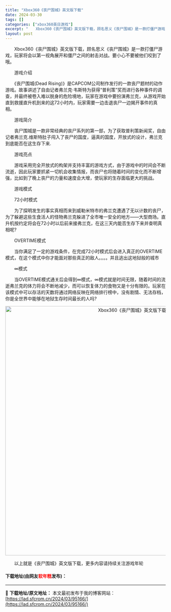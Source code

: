 ```yaml
---
title: "Xbox360《丧尸围城》英文版下载"
date: 2024-03-30
tags: []
categories: ["xbox360英日游戏"]
excerpt: "　　Xbox360《丧尸围城》英文版下载，顾名思义《丧尸围城》是一款打僵尸游戏，玩家将会以第一视角展开和僵尸之间的射击对战。要小心不要被他们咬到了哦。 　　游戏介绍 　　《丧尸围城(Dead Rising)》是CAPCOM公司制作发行的一款丧尸题材的动作游戏。故事讲述了自由记者弗兰克&middot;&hellip;"
layout: post
---
```


 <p>　　Xbox360《丧尸围城》英文版下载，顾名思义《丧尸围城》是一款打僵尸游戏，玩家将会以第一视角展开和僵尸之间的射击对战。要小心不要被他们咬到了哦。</p> <p>　　游戏介绍</p> <p>　　《丧尸围城(Dead Rising)》是CAPCOM公司制作发行的一款丧尸题材的动作游戏。故事讲述了自由记者弗兰克&middot;韦斯特为获得&ldquo;普利策&rdquo;奖而进行各种事件的调查，并最终被卷入难以脱身的危险境地，玩家在游戏中要扮演弗兰克，从游戏开始直到救援直升机到来的这72小时内，玩家需要一边击退丧尸一边揭开事件的真相。</p> <p>　　游戏简介</p> <p>　　丧尸围城是一款非常经典的丧尸系列的第一部，为了获取普利策新闻奖，自由记者弗兰克.维斯特肚子闯入了丧尸的国度，逼真的国度，开放式的设计，弗兰克到底能否在这生存下来.</p> <p>　　游戏亮点</p> <p>　　游戏采用完全开放式的构架并支持丰富的游戏方式，由于游戏中的时间会不断流逝，因此玩家要抓紧一切机会收集情报，而丧尸也将随着时间的变化而不断增强，比如到了晚上丧尸的力量和速度会大增，使玩家的生存面临更大的挑战。</p> <p>　　游戏模式</p> <p>　　72小时模式</p> <p>　　为了探明发生的事实真相而来到威勒米特市的弗兰克遭遇了无以计数的丧尸，为了躲避这些生食活人的怪物弗兰克躲进了全市唯一安全的地方&mdash;&mdash;大型商场。直升机按约定将会在72小时以后前来接弗兰克，在这三天内能否生存下来并查明真相呢?</p> <p>　　OVERTIME模式</p> <p>　　当你满足了一定的游戏条件，在完成72小时模式后会进入真正的OVERTIME模式，在这个模式中你才能面对那些真正的敌人。。。。并且逃出这地狱般的城市</p> <p>　　&infin;模式</p> <p>　　当OVERTIME模式通关后会得到&infin;模式，&infin;模式就是时间无限，随着时间的流逝弗兰克的体力将会不断地减少，而可以恢复体力的食物又是十分有限的。玩家在该模式中可以存活的天数将通过网络反映在网络排行榜中，没有剧情、无法存档，你是全世界中能够在地狱生存时间最长的人吗?</p> <p align="center"><img align="" border="0" src="https://lad.sfcrom.cn/wp-content/uploads/2024/03/20240330_6607e132a0dff.jpg" width="781" alt="Xbox360《丧尸围城》英文版下载" /></p> <p>　　以上就是《丧尸围城》英文版下载，更多内容请持续关注游戏年轮</p> <p><h4>下载地址(由网友<font color="red">软年糕</font>发布)：</h4></p> 

---
📖 **下载地址/原文地址：** 本文最初发布于我的博客网站：[https://lad.sfcrom.cn/2024/03/95166/](https://lad.sfcrom.cn/2024/03/95166/)
